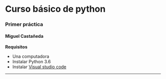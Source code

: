 # Curso básico de python 
### Primer práctica
#### Miguel Castañeda 

**Requisitos**
- Una computadora 
- Instalar Python 3.6
- Instalar [Visual  studio code](https://code.visualstudio.com/Download)

------------------------------------------------





